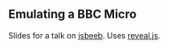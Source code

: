 Emulating a BBC Micro
---------------------

Slides for a talk on [jsbeeb][].  Uses [reveal.js][rjs].

[jsbeeb]: http://bbc.godbolt.org/
[rjs]: http://lab.hakim.se/reveal-js/#/
